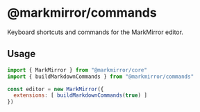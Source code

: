# @markmirror/commands

Keyboard shortcuts and commands for the MarkMirror editor.


## Usage

```js
import { MarkMirror } from "@markmirror/core"
import { buildMarkdownCommands } from "@markmirror/commands"

const editor = new MarkMirror({
  extensions: [ buildMarkdownCommands(true) ]
})
```
